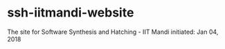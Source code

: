 # ssh-iitmandi-website
The site for Software Synthesis and Hatching - IIT Mandi
initiated: Jan 04, 2018
